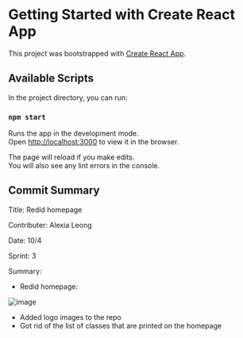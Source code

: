 # Getting Started with Create React App

This project was bootstrapped with [Create React App](https://github.com/facebook/create-react-app).

## Available Scripts

In the project directory, you can run:

### `npm start`

Runs the app in the development mode.\
Open [http://localhost:3000](http://localhost:3000) to view it in the browser.

The page will reload if you make edits.\
You will also see any lint errors in the console.

## Commit Summary

Title: Redid homepage

Contributer: Alexia Leong

Date: 10/4

Sprint: 3

Summary:
* Redid homepage:

![image](https://user-images.githubusercontent.com/33489293/135940267-015b62fe-ab8c-4267-86bd-8612bb66ea9f.png)

* Added logo images to the repo
* Got rid of the list of classes that are printed on the homepage


